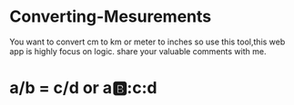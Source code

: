 # Converting-Mesurements
You want to convert cm to km or meter to inches so use this tool,this web app is highly focus on logic. share your valuable comments with me.

# a/b = c/d or a:b::c:d
